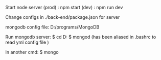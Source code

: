 Start node server
  (prod) : npm start
  (dev) : npm run dev

Change configs in ./back-end/package.json for server

mongodb config file:
  D:/programs/MongoDB

Run mongodb server:
  $ cd D:
  $ mongod (has been aliased in .bashrc to read yml config file )

In another cmd:
  $ mongo
